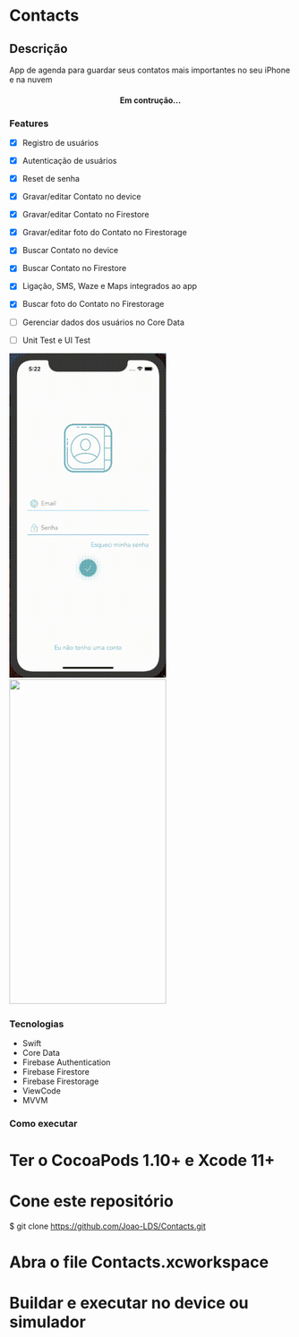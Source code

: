 # Contacts

## Descrição
<p alig="center">App de agenda para guardar seus contatos mais importantes no seu iPhone e na nuvem</p>


<h4 align="center">
  Em contrução...
</h4>


### Features
- [X] Registro de usuários
- [X] Autenticação de usuários
- [X] Reset de senha
- [X] Gravar/editar Contato no device
- [X] Gravar/editar Contato no Firestore
- [X] Gravar/editar foto do Contato no Firestorage
- [X] Buscar Contato no device
- [X] Buscar Contato no Firestore
- [X] Ligação, SMS, Waze e Maps integrados ao app
- [X] Buscar foto do Contato no Firestorage
- [ ] Gerenciar dados dos usuários no Core Data
- [ ] Unit Test e UI Test




<a href="https://youtu.be/video_id" title="video text"><img src="/Contacts/Support/Demo/auth-demo.gif" width="280" height="580"></a>
<a href="https://youtu.be/video_id" title="video text"><img src="/Contacts/Support/Demo/use-demo.gif" width="280" height="580"></a>


### Tecnologias

- Swift
- Core Data
- Firebase Authentication
- Firebase Firestore
- Firebase Firestorage
- ViewCode
- MVVM

### Como executar

# Ter o CocoaPods 1.10+ e Xcode 11+

# Cone este repositório
$ git clone <https://github.com/Joao-LDS/Contacts.git>

# Abra o file Contacts.xcworkspace

# Buildar e executar no device ou simulador
